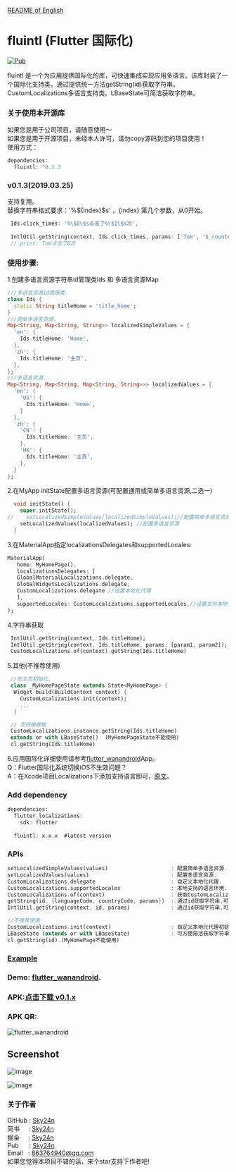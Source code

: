 [README of English][readme-en]

# fluintl (Flutter 国际化)

[![Pub](https://img.shields.io/pub/v/fluintl.svg?style=flat-square)](https://pub.dartlang.org/packages/fluintl)

fluintl 是一个为应用提供国际化的库，可快速集成实现应用多语言。该库封装了一个国际化支持类，通过提供统一方法getString(id)获取字符串。CustomLocalizations多语言支持类。LBaseState可简洁获取字符串。  

### 关于使用本开源库
如果您是用于公司项目，请随意使用～  
如果您是用于开源项目，未经本人许可，请勿copy源码到您的项目使用！  
使用方式：
```dart
dependencies:
  fluintl: ^0.1.3  
```

### v0.1.3(2019.03.25)
支持复用。  
替换字符串格式要求：'%\${index}\$s' ，{index} 第几个参数，从0开始。

```dart
 Ids.click_times: '%\$0\$s点击了%\$1\$s次',   
   
 IntlUtil.getString(context, Ids.click_times, params: ['Tom', '$_counter'])  
 // print: Tom点击了0次
```


### 使用步骤:  
1.创建多语言资源字符串id管理类Ids 和 多语言资源Map
```dart
///多语言资源id管理类.  
class Ids {  
  static String titleHome = 'title_home'; 
}  
///简单多语言资源.  
Map<String, Map<String, String>> localizedSimpleValues = {  
  'en': {    
    Ids.titleHome: 'Home',  
  },  
  'zh': {    
    Ids.titleHome: '主页',  
  },  
};  
///多语言资源.  
Map<String, Map<String, Map<String, String>>> localizedValues = {  
  'en': {  
    'US': {  
      Ids.titleHome: 'Home',  
    }  
  },  
  'zh': {  
    'CN': {  
      Ids.titleHome: '主页',  
    },  
    'HK': {  
      Ids.titleHome: '主頁',  
    },  
  }  
};  
```
2.在MyApp initState配置多语言资源(可配置通用或简单多语言资源,二选一)
```dart
  void initState() {    
    super.initState();      
//    setLocalizedSimpleValues(localizedSimpleValues);//配置简单多语言资源  
    setLocalizedValues(localizedValues); //配置多语言资源      
  }   
```
3.在MaterialApp指定localizationsDelegates和supportedLocales:
```dart
MaterialApp(  
   home: MyHomePage(),  
   localizationsDelegates: [  
   GlobalMaterialLocalizations.delegate,  
   GlobalWidgetsLocalizations.delegate,  
   CustomLocalizations.delegate //设置本地化代理     
   ],  
   supportedLocales: CustomLocalizations.supportedLocales,//设置支持本地化语言集合     
);  
```
4.字符串获取
```dart
 IntlUtil.getString(context, Ids.titleHome);
 IntlUtil.getString(context, Ids.titleHome, params: [param1, param2]);　
 CustomLocalizations.of(context).getString(Ids.titleHome)
```
5.其他(不推荐使用)
```dart
 //在主页初始化.
 class _MyHomePageState extends State<MyHomePage> {
  Widget build(BuildContext context) {
    CustomLocalizations.init(context);
    ...
  }

 // 字符串获取
 CustomLocalizations.instance.getString(Ids.titleHome)
 extends or with LBaseState()  (MyHomePageState不能使用)
 cl.getString(Ids.titleHome)
```
6.应用国际化详细使用请参考[flutter_wanandroid](https://github.com/Sky24n/flutter_wanandroid)App。  
Q：Flutter国际化系统切换iOS不生效问题？  
A：在Xcode项目Localizations下添加支持语言即可，[原文](https://stanzhai.site/blog/post/stanzhai/Flutter国际化设置在iOS设备上不生效的问题)。

### Add dependency
```dart
dependencies:
  flutter_localizations:
    sdk: flutter  
    
  fluintl: x.x.x  #latest version
```

### APIs
```dart
setLocalizedSimpleValues(values)                    : 配置简单多语言资源.
setLocalizedValues(values)                          : 配置多语言资源.
CustomLocalizations.delegate                        : 自定义本地化代理.
CustomLocalizations.supportedLocales                : 本地支持的语言环境.
CustomLocalizations.of(context)                     : 获取CustomLocalizations.
getString(id, {languageCode, countryCode, params})  : 通过id获取字符串,可指定languageCode,countryCode.
IntlUtil.getString(context, id, params)             : 通过id获取字符串,可指定languageCode,countryCode.

//不推荐使用
CustomLocalizations.init(context)                   : 自定义本地化代理初始化.(在MyHomePage初始化)
LBaseState (extends or with LBaseState)             : 可方便简洁获取字符串
cl.getString(id).(MyHomePage不能使用)
```

### [Example](./example/lib/main.dart)

### Demo: [flutter_wanandroid](https://github.com/Sky24n/flutter_wanandroid).

### APK:[点击下载 v0.1.x](https://raw.githubusercontent.com/Sky24n/LDocuments/master/AppStore/flutter_wanandroid.apk)

### APK QR:
  ![flutter_wanandroid](https://raw.githubusercontent.com/Sky24n/LDocuments/master/AppImgs/flutter_wanandroid/qrcode.png)

## Screenshot
![image](https://github.com/Sky24n/LDocuments/blob/master/AppImgs/flutter_wanandroid/2018-10-12_00_57_58.gif)  

![image](https://github.com/Sky24n/LDocuments/blob/master/AppImgs/flutter_wanandroid/2018-10-12_00_58_49.gif)

### 关于作者
GitHub : [Sky24n](https://github.com/Sky24n)  
简书 &nbsp;&nbsp;&nbsp;&nbsp;: [Sky24n](https://www.jianshu.com/u/cbf2ad25d33a)  
掘金 &nbsp;&nbsp;&nbsp;&nbsp;: [Sky24n](https://juejin.im/user/5b9e8a92e51d453df0440422/posts)  
Pub &nbsp;&nbsp;&nbsp;&nbsp;&nbsp;: [Sky24n](https://pub.flutter-io.cn/packages?q=email%3A863764940%40qq.com)    
Email &nbsp;&nbsp;: 863764940@qq.com  
如果您觉得本项目不错的话，来个star支持下作者吧!  


[readme]: https://github.com/Sky24n/fluintl
[readme-en]: https://github.com/Sky24n/fluintl/blob/master/README-EN.md




